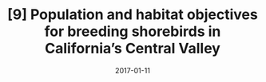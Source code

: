 ---
title: "[9] Population and habitat objectives for breeding shorebirds in California’s Central Valley"
collection: publications
date: 2017-01-11
venue: 'San Francisco Estuary and Watershed Science'
link: 'https://doi.org/10.15447/sfews.2017v15iss1art3'
paperurl: '/files/Strum et al. 2017 - CVJV - breeding shorebirds.pdf'
citation: "Strum KM, Dybala KE, Iglecia MN, Shuford WD (2017) Population and habitat objectives for breeding shorebirds in California’s Central Valley. <i>San Francisco Estuary and Watershed Science</i> 15. DOI: 10.15447/sfews.2017v15iss1art3"
---
